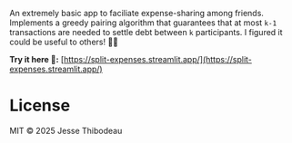 An extremely basic app to faciliate expense-sharing among friends. Implements a greedy pairing algorithm that guarantees that at most `k-1` transactions are needed to settle debt between `k` participants. I figured it could be useful to others! 💸😄

**Try it here 🚀:** [https://split-expenses.streamlit.app/](https://split-expenses.streamlit.app/)

# License
MIT © 2025 Jesse Thibodeau
